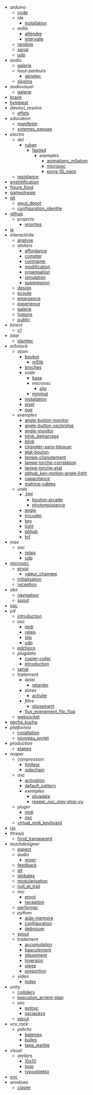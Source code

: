 - *arduino*
  - [code](/arduino/code/)
  - *ide*
    - [installation](/arduino/ide/installation.md)
  - *millis*
    - [attendre](/arduino/millis/attendre.md)
    - [intervalle](/arduino/millis/intervalle.md)
  - [random](/arduino/random/)
  - [serial](/arduino/serial/)
  - [udp](/arduino/udp/)
- *audio*
  - [galerie](/audio/galerie/)
  - *haut-parleurs*
    - [genelec](/audio/haut-parleurs/genelec/)
  - [plugins](/audio/plugins/)
- *audiovisuel*
  - [galerie](/audiovisuel/galerie/)
- [brave](/brave/)
- [bytebeat](/bytebeat/)
- *davinci_resolve*
  - [effets](/davinci_resolve/effets/)
- *education*
  - [manifeste](/education/manifeste/)
  - [sytemes_pensee](/education/sytemes_pensee/)
- *electro*
  - *del*
    - [ruban](/electro/del/ruban/)
      - [fastled](/electro/del/ruban/fastled/)
        - *exemples*
          - [animations_m5atom](/electro/del/ruban/fastled/exemples/animations_m5atom/)
          - [microosc](/electro/del/ruban/fastled/exemples/microosc/)
          - [pong-1D_nano](/electro/del/ruban/fastled/exemples/pong-1D_nano/)
  - [resistance](/electro/resistance/)
- [enshitification](/enshitification/)
- [figure_fond](/figure_fond/)
- [gamestream](/gamestream/)
- [git](/git/)
  - [ajout_depot](/git/ajout_depot/)
  - [configuration_identite](/git/configuration_identite/)
- [github](/github/)
  - *projects*
    - [priorites](/github/projects/priorites/)
- [ia](/ia/)
- *interactivite*
  - [analyse](/interactivite/analyse/)
  - *ateliers*
    - [affordance](/interactivite/ateliers/affordance/)
    - [compter](/interactivite/ateliers/compter/)
    - [contrainte](/interactivite/ateliers/contrainte/)
    - [modification](/interactivite/ateliers/modification/)
    - [organisation](/interactivite/ateliers/organisation/)
    - [simulation](/interactivite/ateliers/simulation/)
    - [suppression](/interactivite/ateliers/suppression/)
  - [design](/interactivite/design/)
  - [ecoute](/interactivite/ecoute/)
  - [emergence](/interactivite/emergence/)
  - [experience](/interactivite/experience/)
  - [galerie](/interactivite/galerie/)
  - [histoire](/interactivite/histoire/)
  - [public](/interactivite/public/)
- *kinect*
  - [v1](/kinect/v1/)
- *lidar*
  - [slamtec](/lidar/slamtec/)
- *m5stack*
  - *atom*
    - [bouton](/m5stack/atom/bouton/)
      - [m5lib](/m5stack/atom/bouton/m5lib/)
    - [broches](/m5stack/atom/broches/)
    - *code*
      - [base](/m5stack/atom/code/base/)
      - *microosc*
        - [slip](/m5stack/atom/code/microosc/slip/)
      - [minimal](/m5stack/atom/code/minimal/)
    - [installation](/m5stack/atom/installation/)
    - [pixel](/m5stack/atom/pixel/)
    - [poe](/m5stack/atom/poe/)
  - *exemples*
    - [angle-button-monitor](/m5stack/exemples/angle-button-monitor.md)
    - [angle-button-oscbridge](/m5stack/exemples/angle-button-oscbridge.md)
    - [angle-monitor](/m5stack/exemples/angle-monitor.md)
    - [blink_demarrage](/m5stack/exemples/blink_demarrage.md)
    - [blink](/m5stack/exemples/blink.md)
    - [clignoter-sans-bloquer](/m5stack/exemples/clignoter-sans-bloquer.md)
    - [etat-bouton](/m5stack/exemples/etat-bouton.md)
    - [lampe-clignotement](/m5stack/exemples/lampe-clignotement.md)
    - [lampe-torche-correlation](/m5stack/exemples/lampe-torche-correlation.md)
    - [lampe-torche-etat](/m5stack/exemples/lampe-torche-etat.md)
    - [pbhub_key-motion-angle-light](/m5stack/exemples/pbhub_key-motion-angle-light.md)
    - [capacitance](/m5stack/exemples/capacitance/)
    - [matrice-cables](/m5stack/exemples/matrice-cables/)
  - *units*
    - *396*
      - [bouton-arcade](/m5stack/units/396/bouton-arcade/)
      - [photoresistance](/m5stack/units/396/photoresistance/)
    - [angle](/m5stack/units/angle/)
    - [encoder](/m5stack/units/encoder/)
    - [key](/m5stack/units/key/)
    - [light](/m5stack/units/light/)
    - [pbhub](/m5stack/units/pbhub/)
    - [tof](/m5stack/units/tof/)
- *max*
  - *osc*
    - [relais](/max/osc/relais/)
    - [udp](/max/osc/udp/)
- [microosc](/microosc/)
  - [envoi](/microosc/envoi/)
    - [valeur_changee](/microosc/envoi/valeur_changee/)
  - [initialisation](/microosc/initialisation/)
  - [reception](/microosc/reception/)
- *obs*
  - [navigateur](/obs/navigateur/)
  - [spout](/obs/spout/)
- [osc](/osc/)
- *pd*
  - [introduction](/pd/introduction/)
  - *osc*
    - [midi](/pd/osc/midi/)
    - [relais](/pd/osc/relais/)
    - [slip](/pd/osc/slip/)
    - [udp](/pd/osc/udp/)
  - [pdchoco](/pd/pdchoco/)
  - *plugdata*
    - [copier-coller](/pd/plugdata/copier-coller/)
    - [introduction](/pd/plugdata/introduction/)
  - [serial](/pd/serial/)
  - *traitement*
    - *delai*
      - [retarder](/pd/traitement/delai/retarder/)
    - *duree*
      - [activite](/pd/traitement/duree/activite/)
    - *filtre*
      - [glissement](/pd/traitement/filtre/glissement/)
    - [flux_evenement_flip_flop](/pd/traitement/flux_evenement_flip_flop/)
  - [websocket](/pd/websocket/)
- [pecha_kucha](/pecha_kucha/)
- *platformio*
  - [installation](/platformio/installation/)
  - [nouveau_projet](/platformio/nouveau_projet/)
- *production*
  - [etapes](/production/etapes/)
- *reaper*
  - *compression*
    - [limiteur](/reaper/compression/limiteur/)
    - [sidechain](/reaper/compression/sidechain/)
  - *osc*
    - [activation](/reaper/osc/activation/)
    - [default_pattern](/reaper/osc/default_pattern/)
    - *exemples*
      - [plugdata](/reaper/osc/exemples/plugdata/)
      - [reaper_osc_play-stop-vu](/reaper/osc/exemples/reaper_osc_play-stop-vu/)
  - *plugin*
    - [midi](/reaper/plugin/midi/)
    - [osc](/reaper/plugin/osc/)
  - [virtual_midi_keyboard](/reaper/virtual_midi_keyboard/)
- [rpi](/rpi/)
- *threejs*
  - [fond_transparent](/threejs/fond_transparent/)
- *touchdesigner*
  - [aspect](/touchdesigner/aspect/)
  - *audio*
    - [mixer](/touchdesigner/audio/mixer/)
  - [feedback](/touchdesigner/feedback/)
  - [git](/touchdesigner/git/)
  - [globales](/touchdesigner/globales/)
  - [modularisation](/touchdesigner/modularisation/)
  - [null_et_trail](/touchdesigner/null_et_trail/)
  - *osc*
    - [envoi](/touchdesigner/osc/envoi/)
    - [reception](/touchdesigner/osc/reception/)
  - [performer](/touchdesigner/performer/)
  - *python*
    - [aide-memoire](/touchdesigner/python/aide-memoire/)
    - [configuration](/touchdesigner/python/configuration/)
    - [deboguer](/touchdesigner/python/deboguer/)
  - [spout](/touchdesigner/spout/)
  - *traitement*
    - [accumulation](/touchdesigner/traitement/accumulation/)
    - [basculement](/touchdesigner/traitement/basculement/)
    - [glissement](/touchdesigner/traitement/glissement/)
    - [inversion](/touchdesigner/traitement/inversion/)
    - [plage](/touchdesigner/traitement/plage/)
    - [proportion](/touchdesigner/traitement/proportion/)
  - *video*
    - [index](/touchdesigner/video/index/)
- *unity*
  - [colliders](/unity/colliders/)
  - [execution_arriere-plan](/unity/execution_arriere-plan/)
  - *osc*
    - [extosc](/unity/osc/extosc/)
    - [oscjackvs](/unity/osc/oscjackvs/)
  - [spout](/unity/spout/)
- *vcv_rack*
  - *patchs*
    - [baleines](/vcv_rack/patchs/baleines/)
    - [bulles](/vcv_rack/patchs/bulles/)
    - [tape_warble](/vcv_rack/patchs/tape_warble/)
- *visuel*
  - *ateliers*
    - [10x10](/visuel/ateliers/10x10/)
    - [logo](/visuel/ateliers/logo/)
    - [typoobjekto](/visuel/ateliers/typoobjekto/)
- [vnc](/vnc/)
- *windows*
  - [clavier](/windows/clavier/)
